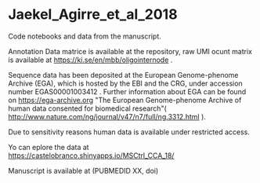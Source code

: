 # Jaekel_Agirre_et_al_2018
Code notebooks and data from the manuscript. 

Annotation Data matrice is available at the repository, raw UMI ocunt matrix is available at https://ki.se/en/mbb/oligointernode . 

Sequence data has been deposited at the European Genome-phenome Archive (EGA), which is hosted by the EBI and the CRG, under accession number EGAS00001003412 . Further information about EGA can be found on https://ega-archive.org "The European Genome-phenome Archive of human data consented for biomedical research"( http://www.nature.com/ng/journal/v47/n7/full/ng.3312.html ). 

Due to sensitivity reasons human data is available under restricted access.

Yo can eplore the data at https://castelobranco.shinyapps.io/MSCtrl_CCA_18/

Manuscript is available at (PUBMEDID XX, doi)




